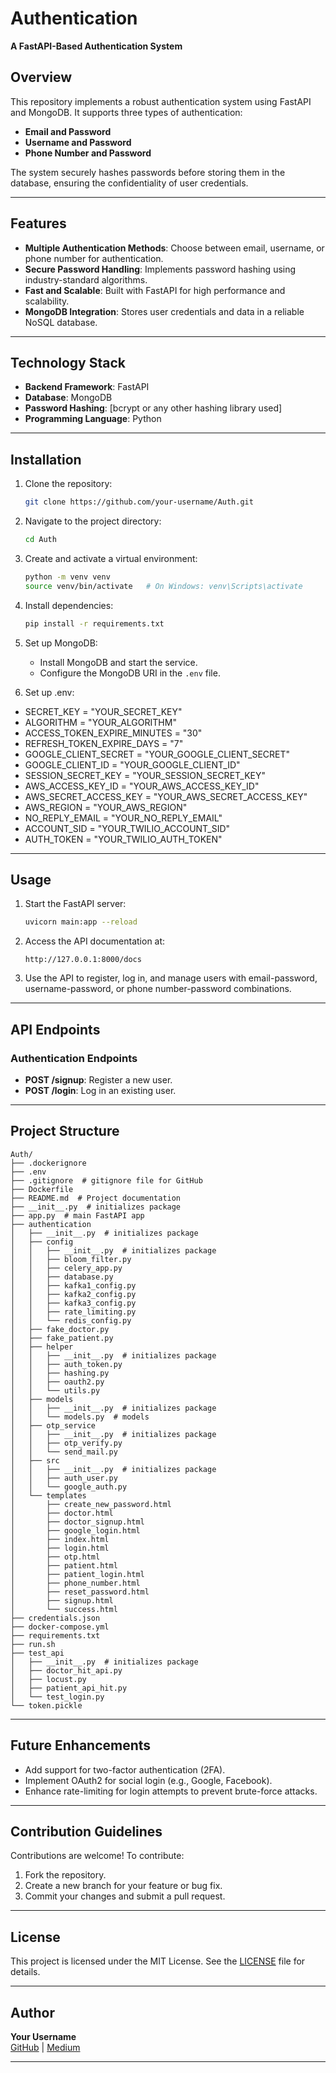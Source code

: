 # Authentication

**A FastAPI-Based Authentication System**

## Overview
This repository implements a robust authentication system using FastAPI and MongoDB. It supports three types of authentication:
- **Email and Password**
- **Username and Password**
- **Phone Number and Password**

The system securely hashes passwords before storing them in the database, ensuring the confidentiality of user credentials.

---

## Features
- **Multiple Authentication Methods**: Choose between email, username, or phone number for authentication.
- **Secure Password Handling**: Implements password hashing using industry-standard algorithms.
- **Fast and Scalable**: Built with FastAPI for high performance and scalability.
- **MongoDB Integration**: Stores user credentials and data in a reliable NoSQL database.

---

## Technology Stack
- **Backend Framework**: FastAPI
- **Database**: MongoDB
- **Password Hashing**: [bcrypt or any other hashing library used]
- **Programming Language**: Python

---

## Installation

1. Clone the repository:
   ```bash
   git clone https://github.com/your-username/Auth.git
   ```
2. Navigate to the project directory:
   ```bash
   cd Auth
   ```
3. Create and activate a virtual environment:
   ```bash
   python -m venv venv
   source venv/bin/activate   # On Windows: venv\Scripts\activate
   ```
4. Install dependencies:
   ```bash
   pip install -r requirements.txt
   ```
5. Set up MongoDB:
   - Install MongoDB and start the service.
   - Configure the MongoDB URI in the `.env` file.

6. Set up .env:
- SECRET_KEY = "YOUR_SECRET_KEY"
- ALGORITHM = "YOUR_ALGORITHM"
- ACCESS_TOKEN_EXPIRE_MINUTES = "30" 
- REFRESH_TOKEN_EXPIRE_DAYS = "7"
- GOOGLE_CLIENT_SECRET = "YOUR_GOOGLE_CLIENT_SECRET"
- GOOGLE_CLIENT_ID = "YOUR_GOOGLE_CLIENT_ID"
- SESSION_SECRET_KEY = "YOUR_SESSION_SECRET_KEY"
- AWS_ACCESS_KEY_ID = "YOUR_AWS_ACCESS_KEY_ID"
- AWS_SECRET_ACCESS_KEY = "YOUR_AWS_SECRET_ACCESS_KEY"
- AWS_REGION = "YOUR_AWS_REGION"
- NO_REPLY_EMAIL = "YOUR_NO_REPLY_EMAIL"
- ACCOUNT_SID = "YOUR_TWILIO_ACCOUNT_SID"
- AUTH_TOKEN = "YOUR_TWILIO_AUTH_TOKEN"
---

## Usage

1. Start the FastAPI server:
   ```bash
   uvicorn main:app --reload
   ```
2. Access the API documentation at:
   ```
   http://127.0.0.1:8000/docs
   ```
3. Use the API to register, log in, and manage users with email-password, username-password, or phone number-password combinations.

---

## API Endpoints

### Authentication Endpoints
- **POST /signup**: Register a new user.
- **POST /login**: Log in an existing user.

---

## Project Structure

```plaintext
Auth/
├── .dockerignore
├── .env
├── .gitignore  # gitignore file for GitHub
├── Dockerfile
├── README.md  # Project documentation
├── __init__.py  # initializes package
├── app.py  # main FastAPI app
├── authentication
│   ├── __init__.py  # initializes package
│   ├── config
│   │   ├── __init__.py  # initializes package
│   │   ├── bloom_filter.py
│   │   ├── celery_app.py
│   │   ├── database.py
│   │   ├── kafka1_config.py
│   │   ├── kafka2_config.py
│   │   ├── kafka3_config.py
│   │   ├── rate_limiting.py
│   │   └── redis_config.py
│   ├── fake_doctor.py
│   ├── fake_patient.py
│   ├── helper
│   │   ├── __init__.py  # initializes package
│   │   ├── auth_token.py
│   │   ├── hashing.py
│   │   ├── oauth2.py
│   │   └── utils.py
│   ├── models
│   │   ├── __init__.py  # initializes package
│   │   └── models.py  # models
│   ├── otp_service
│   │   ├── __init__.py  # initializes package
│   │   ├── otp_verify.py
│   │   └── send_mail.py
│   ├── src
│   │   ├── __init__.py  # initializes package
│   │   ├── auth_user.py
│   │   └── google_auth.py
│   └── templates
│       ├── create_new_password.html
│       ├── doctor.html
│       ├── doctor_signup.html
│       ├── google_login.html
│       ├── index.html
│       ├── login.html
│       ├── otp.html
│       ├── patient.html
│       ├── patient_login.html
│       ├── phone_number.html
│       ├── reset_password.html
│       ├── signup.html
│       └── success.html
├── credentials.json
├── docker-compose.yml
├── requirements.txt
├── run.sh
├── test_api
│   ├── __init__.py  # initializes package
│   ├── doctor_hit_api.py
│   ├── locust.py
│   ├── patient_api_hit.py
│   └── test_login.py
└── token.pickle
```

---

## Future Enhancements
- Add support for two-factor authentication (2FA).
- Implement OAuth2 for social login (e.g., Google, Facebook).
- Enhance rate-limiting for login attempts to prevent brute-force attacks.

---

## Contribution Guidelines

Contributions are welcome! To contribute:
1. Fork the repository.
2. Create a new branch for your feature or bug fix.
3. Commit your changes and submit a pull request.

---

## License
This project is licensed under the MIT License. See the [LICENSE](LICENSE) file for details.

---

## Author
**Your Username**  
[GitHub](https://github.com/your-username) | [Medium](https://medium.com/@your-username)

---
